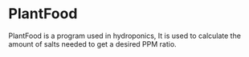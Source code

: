 # PlantFood
PlantFood is a program used in hydroponics, It is used to calculate the amount of salts needed to get a desired PPM ratio.
